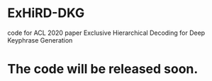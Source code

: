 # ExHiRD-DKG
code for ACL 2020 paper Exclusive Hierarchical Decoding for Deep Keyphrase Generation
# The code will be released soon.
